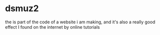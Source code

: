 # dsmuz2
the is part of the code of a website i am making, and it's also a really good effect I found on the internet by online tutorials

